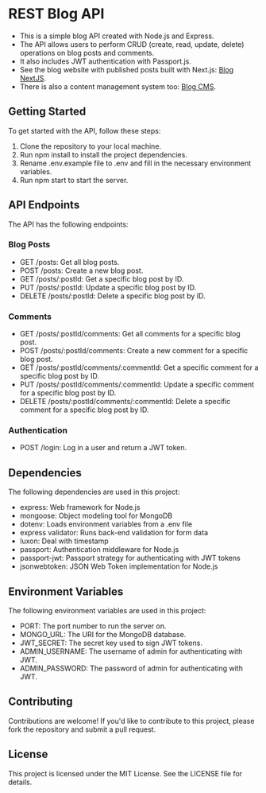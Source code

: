 # REST Blog API

- This is a simple blog API created with Node.js and Express.
- The API allows users to perform CRUD (create, read, update, delete) operations on blog posts and comments.
- It also includes JWT authentication with Passport.js.
- See the blog website with published posts built with Next.js: [Blog NextJS](https://github.com/luuu-xu/blog-nextjs).
- There is also a content management system too: [Blog CMS](https://github.com/luuu-xu/blog-cms).

## Getting Started
To get started with the API, follow these steps:

1. Clone the repository to your local machine.
2. Run npm install to install the project dependencies.
3. Rename .env.example file to .env and fill in the necessary environment variables.
4. Run npm start to start the server.

## API Endpoints
The API has the following endpoints:

### Blog Posts
- GET /posts: Get all blog posts.
- POST /posts: Create a new blog post.
- GET /posts/:postId: Get a specific blog post by ID.
- PUT /posts/:postId: Update a specific blog post by ID.
- DELETE /posts/:postId: Delete a specific blog post by ID.

### Comments
- GET /posts/:postId/comments: Get all comments for a specific blog post.
- POST /posts/:postId/comments: Create a new comment for a specific blog post.
- GET /posts/:postId/comments/:commentId: Get a specific comment for a specific blog post by ID.
- PUT /posts/:postId/comments/:commentId: Update a specific comment for a specific blog post by ID.
- DELETE /posts/:postId/comments/:commentId: Delete a specific comment for a specific blog post by ID.

### Authentication
- POST /login: Log in a user and return a JWT token.

## Dependencies
The following dependencies are used in this project:

- express: Web framework for Node.js
- mongoose: Object modeling tool for MongoDB
- dotenv: Loads environment variables from a .env file
- express validator: Runs back-end validation for form data
- luxon: Deal with timestamp
- passport: Authentication middleware for Node.js
- passport-jwt: Passport strategy for authenticating with JWT tokens
- jsonwebtoken: JSON Web Token implementation for Node.js

## Environment Variables
The following environment variables are used in this project:

- PORT: The port number to run the server on.
- MONGO_URL: The URI for the MongoDB database.
- JWT_SECRET: The secret key used to sign JWT tokens.
- ADMIN_USERNAME: The username of admin for authenticating with JWT.
- ADMIN_PASSWORD: The password of admin for authenticating with JWT.

## Contributing
Contributions are welcome! If you'd like to contribute to this project, please fork the repository and submit a pull request.

## License
This project is licensed under the MIT License. See the LICENSE file for details.